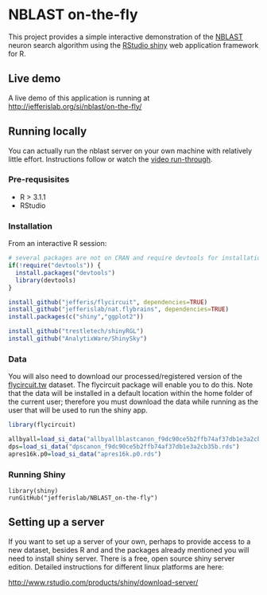 # NBLAST on-the-fly
This project provides a simple interactive demonstration of the [NBLAST](http://flybrain.mrc-lmb.cam.ac.uk/si/nblast) neuron search algorithm using the [RStudio shiny](http://shiny.rstudio.com/) web application framework for R.

## Live demo

A live demo of this application is running at <http://jefferislab.org/si/nblast/on-the-fly/>
## Running locally
You can actually run the nblast server on your own machine with relatively little effort. Instructions follow or watch the [video run-through](https://www.youtube.com/watch?v=cCDql94lSwI).

### Pre-requsisites

* R > 3.1.1
* RStudio

### Installation 
From an interactive R session:
```r
# several packages are not on CRAN and require devtools for installation
if(!require("devtools")) {
  install.packages("devtools")
  library(devtools)
}

install_github("jefferis/flycircuit", dependencies=TRUE)
install_github("jefferislab/nat.flybrains", dependencies=TRUE)
install.packages(c("shiny","ggplot2"))

install_github("trestletech/shinyRGL")
install_github("AnalytixWare/ShinySky")
```
### Data
You will also need to download our processed/registered version of the 
[flycircuit.tw](http://flycircuit.tw) dataset. The flycircuit package will 
enable you to do this. Note that the data will be installed in a default location
within the home folder of the current user; therefore you must download the data
while running as the user that will be used to run the shiny app.

```r
library(flycircuit)

allbyall=load_si_data("allbyallblastcanon_f9dc90ce5b2ffb74af37db1e3a2cb35b.desc")
dps=load_si_data("dpscanon_f9dc90ce5b2ffb74af37db1e3a2cb35b.rds")
apres16k.p0=load_si_data("apres16k.p0.rds")
```

### Running Shiny
```
library(shiny)
runGitHub("jefferislab/NBLAST_on-the-fly")
```
## Setting up a server
If you want to set up a server of your own, perhaps to provide access to a new dataset, besides R and and the packages already mentioned you will need to install shiny server. There is a free, open source shiny server edition. Detailed instructions for different linux platforms are here:

http://www.rstudio.com/products/shiny/download-server/
